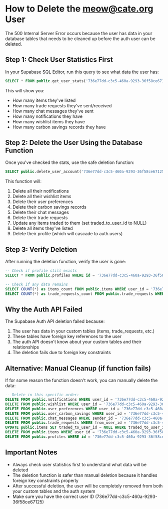 # How to Delete the meow@cate.org User

The 500 Internal Server Error occurs because the user has data in your database tables that needs to be cleaned up before the auth user can be deleted.

## Step 1: Check User Statistics First

In your Supabase SQL Editor, run this query to see what data the user has:

```sql
SELECT * FROM public.get_user_stats('736e77dd-c3c5-460a-9293-36f58ce67125');
```

This will show you:
- How many items they've listed
- How many trade requests they've sent/received
- How many chat messages they've sent
- How many notifications they have
- How many wishlist items they have
- How many carbon savings records they have

## Step 2: Delete the User Using the Database Function

Once you've checked the stats, use the safe deletion function:

```sql
SELECT public.delete_user_account('736e77dd-c3c5-460a-9293-36f58ce67125');
```

This function will:
1. Delete all their notifications
2. Delete all their wishlist items
3. Delete their user preferences
4. Delete their carbon savings records
5. Delete their chat messages
6. Delete their trade requests
7. Update any items traded to them (set traded_to_user_id to NULL)
8. Delete all items they've listed
9. Delete their profile (which will cascade to auth.users)

## Step 3: Verify Deletion

After running the deletion function, verify the user is gone:

```sql
-- Check if profile still exists
SELECT * FROM public.profiles WHERE id = '736e77dd-c3c5-460a-9293-36f58ce67125';

-- Check if any data remains
SELECT COUNT(*) as items_count FROM public.items WHERE user_id = '736e77dd-c3c5-460a-9293-36f58ce67125';
SELECT COUNT(*) as trade_requests_count FROM public.trade_requests WHERE from_user_id = '736e77dd-c3c5-460a-9293-36f58ce67125' OR to_user_id = '736e77dd-c3c5-460a-9293-36f58ce67125';
```

## Why the Auth API Failed

The Supabase Auth API deletion failed because:
1. The user has data in your custom tables (items, trade_requests, etc.)
2. These tables have foreign key references to the user
3. The auth API doesn't know about your custom tables and their relationships
4. The deletion fails due to foreign key constraints

## Alternative: Manual Cleanup (if function fails)

If for some reason the function doesn't work, you can manually delete the data:

```sql
-- Delete in this specific order:
DELETE FROM public.notifications WHERE user_id = '736e77dd-c3c5-460a-9293-36f58ce67125';
DELETE FROM public.wishlist WHERE user_id = '736e77dd-c3c5-460a-9293-36f58ce67125';
DELETE FROM public.user_preferences WHERE user_id = '736e77dd-c3c5-460a-9293-36f58ce67125';
DELETE FROM public.user_carbon_savings WHERE user_id = '736e77dd-c3c5-460a-9293-36f58ce67125';
DELETE FROM public.chat_messages WHERE sender_id = '736e77dd-c3c5-460a-9293-36f58ce67125';
DELETE FROM public.trade_requests WHERE from_user_id = '736e77dd-c3c5-460a-9293-36f58ce67125' OR to_user_id = '736e77dd-c3c5-460a-9293-36f58ce67125';
UPDATE public.items SET traded_to_user_id = NULL WHERE traded_to_user_id = '736e77dd-c3c5-460a-9293-36f58ce67125';
DELETE FROM public.items WHERE user_id = '736e77dd-c3c5-460a-9293-36f58ce67125';
DELETE FROM public.profiles WHERE id = '736e77dd-c3c5-460a-9293-36f58ce67125';
```

## Important Notes

- Always check user statistics first to understand what data will be deleted
- The deletion function is safer than manual deletion because it handles foreign key constraints properly
- After successful deletion, the user will be completely removed from both your custom tables and the auth system
- Make sure you have the correct user ID (736e77dd-c3c5-460a-9293-36f58ce67125)
